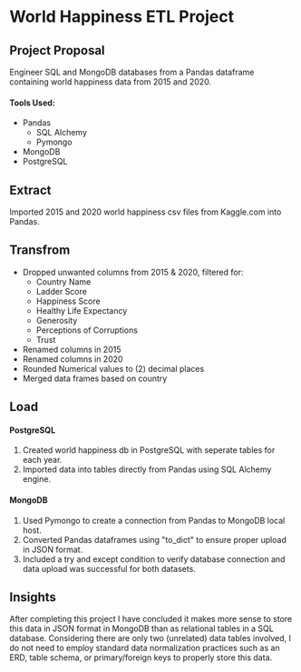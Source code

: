 # World Happiness ETL Project

## Project Proposal
Engineer SQL and MongoDB databases from a Pandas dataframe containing world happiness data from 2015 and 2020.
  
  #### Tools Used:
  - Pandas
    - SQL Alchemy
    - Pymongo
  - MongoDB
  - PostgreSQL

## Extract
Imported 2015 and 2020 world happiness csv files from Kaggle.com into Pandas.

## Transfrom
- Dropped unwanted columns from 2015 & 2020, filtered for:
  - Country Name
  - Ladder Score
  - Happiness Score
  - Healthy Life Expectancy
  - Generosity
  - Perceptions of Corruptions
  - Trust
- Renamed columns in 2015
- Renamed columns in 2020
- Rounded Numerical values to (2) decimal places
- Merged data frames based on country

## Load
#### PostgreSQL
  1. Created world happiness db in PostgreSQL with seperate tables for each year.
  2. Imported data into tables directly from Pandas using SQL Alchemy engine.
  
#### MongoDB
  1. Used Pymongo to create a connection from Pandas to MongoDB local host.
  2. Converted Pandas dataframes using "to_dict" to ensure proper upload in JSON format.
  3. Included a try and except condition to verify database connection and data upload was successful for both datasets.

## Insights
After completing this project I have concluded it makes more sense to store this data in JSON format in MongoDB than as relational tables in a SQL database. 
Considering there are only two (unrelated) data tables involved, I do not need to employ standard data normalization practices such as an ERD, table schema, 
or primary/foreign keys to properly store this data. 
